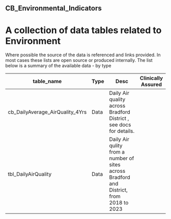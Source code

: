 ## CB_Environmental_Indicators
# A collection of data tables related to Environment

Where possible the source of the data is referenced and links provided. In most cases these lists are open source or produced internally.
The list below is a summary of the available data - by type 



|table_name	|	Type	|	Desc	|  Clinically Assured |
|-----------|-------|-------|---------------------|
| cb_DailyAverage_AirQuality_4Yrs | Data | Daily Air quality across Bradford District , see docs for details. |
| tbl_DailyAirQuality | Data | Daily Air qulity from a number of sites across Bradford and District, from 2018 to 2023 |




